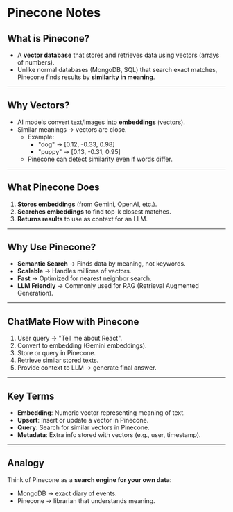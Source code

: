 # Pinecone Notes

## What is Pinecone?
- A **vector database** that stores and retrieves data using vectors (arrays of numbers).
- Unlike normal databases (MongoDB, SQL) that search exact matches, Pinecone finds results by **similarity in meaning**.

---

## Why Vectors?
- AI models convert text/images into **embeddings** (vectors).
- Similar meanings → vectors are close.
  - Example:  
    - "dog" → [0.12, -0.33, 0.98]  
    - "puppy" → [0.13, -0.31, 0.95]  
  - Pinecone can detect similarity even if words differ.

---

## What Pinecone Does
1. **Stores embeddings** (from Gemini, OpenAI, etc.).
2. **Searches embeddings** to find top-k closest matches.
3. **Returns results** to use as context for an LLM.

---

## Why Use Pinecone?
- **Semantic Search** → Finds data by meaning, not keywords.
- **Scalable** → Handles millions of vectors.
- **Fast** → Optimized for nearest neighbor search.
- **LLM Friendly** → Commonly used for RAG (Retrieval Augmented Generation).

---

## ChatMate Flow with Pinecone
1. User query → "Tell me about React".
2. Convert to embedding (Gemini embeddings).
3. Store or query in Pinecone.
4. Retrieve similar stored texts.
5. Provide context to LLM → generate final answer.

---

## Key Terms
- **Embedding**: Numeric vector representing meaning of text.
- **Upsert**: Insert or update a vector in Pinecone.
- **Query**: Search for similar vectors in Pinecone.
- **Metadata**: Extra info stored with vectors (e.g., user, timestamp).

---

## Analogy
Think of Pinecone as a **search engine for your own data**:
- MongoDB → exact diary of events.
- Pinecone → librarian that understands meaning.
